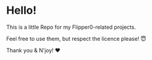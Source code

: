 # Hello!

This is a little Repo for my Flipper0-related projects.

Feel free to use them, but respect the licence please! 😇

Thank you & N'joy! ❤️
